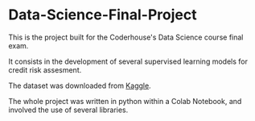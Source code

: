 # Data-Science-Final-Project

This is the project built for the Coderhouse's Data Science course final exam.

It consists in the development of several supervised learning models for credit risk assesment.

The dataset was downloaded from [Kaggle](https://www.kaggle.com/).

The whole project was written in python within a Colab Notebook, and involved the use of several libraries.


